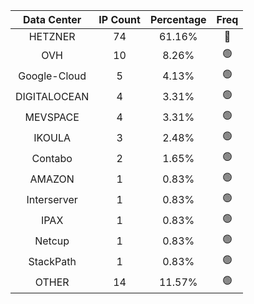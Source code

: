 | Data Center | IP Count | Percentage | Freq |
|:------------:|:--------:|:-----------:|:-----:|
| HETZNER | 74 | 61.16% | 🔴 |
| OVH | 10 | 8.26% | 🟢 |
| Google-Cloud | 5 | 4.13% | 🟢 |
| DIGITALOCEAN | 4 | 3.31% | 🟢 |
| MEVSPACE | 4 | 3.31% | 🟢 |
| IKOULA | 3 | 2.48% | 🟢 |
| Contabo | 2 | 1.65% | 🟢 |
| AMAZON | 1 | 0.83% | 🟢 |
| Interserver | 1 | 0.83% | 🟢 |
| IPAX | 1 | 0.83% | 🟢 |
| Netcup | 1 | 0.83% | 🟢 |
| StackPath | 1 | 0.83% | 🟢 |
| OTHER | 14 | 11.57% | 🟢 |